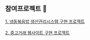 ## 참여프로젝트 👋
<!--
<img src="https://capsule-render.vercel.app/api?type=waving&color=BDBDC8&height=150&section=header" />
<img src="https://capsule-render.vercel.app/api?type=waving&color=BDBDC8&height=150&section=footer" /> -->

<a href="https://github.com/YEDAM2JO/babpasa">1. 냉동볶음밥 생산관리시스템 구현 프로젝트</a> </br></br>
<a href="https://github.com/heeyaam/lemonmarket">2. 중고거래 웹사이트 구현 프로젝트</a>
<!--
**heeyaam/heeyaam** is a ✨ _special_ ✨ repository because its `README.md` (this file) appears on your GitHub profile.

Here are some ideas to get you started:

- 🔭 I’m currently working on ...
- 🌱 I’m currently learning ...
- 👯 I’m looking to collaborate on ...
- 🤔 I’m looking for help with ...
- 💬 Ask me about ...
- 📫 How to reach me: ...
- 😄 Pronouns: ...
- ⚡ Fun fact: ...
-->
